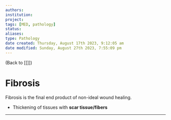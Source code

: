 ```yaml
---
authors: 
institution: 
project: 
tags: [MED, pathology]
status: 
aliases: 
type: Pathology
date created: Thursday, August 17th 2023, 9:12:05 am
date modified: Sunday, August 27th 2023, 7:55:09 pm
---
```


(Back to [[]])

# Fibrosis

Fibrosis is the final end product of non-ideal wound healing.
- Thickening of tissues with **scar tissue/fibers**

---
